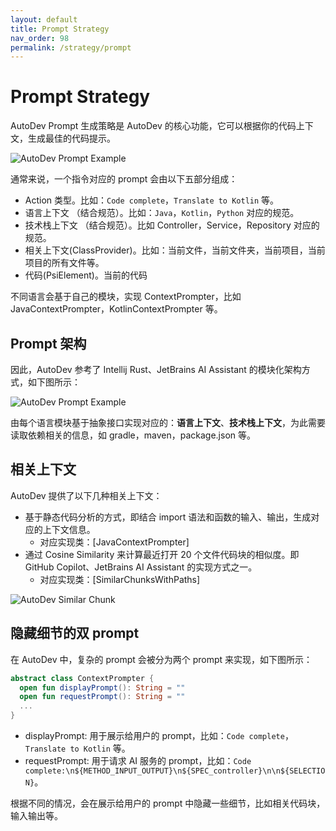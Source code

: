 ```yaml
---
layout: default
title: Prompt Strategy
nav_order: 98
permalink: /strategy/prompt
---
```


# Prompt Strategy

AutoDev Prompt 生成策略是 AutoDev 的核心功能，它可以根据你的代码上下文，生成最佳的代码提示。

![AutoDev Prompt Example](https://unitmesh.cc/auto-dev/autodev-prompt-strategy-1.png)

通常来说，一个指令对应的 prompt 会由以下五部分组成：

- Action 类型。比如：`Code complete`，`Translate to Kotlin` 等。
- 语言上下文 （结合规范）。比如：`Java`，`Kotlin`，`Python` 对应的规范。
- 技术栈上下文 （结合规范）。比如 Controller，Service，Repository 对应的规范。
- 相关上下文(ClassProvider)。比如：当前文件，当前文件夹，当前项目，当前项目的所有文件等。
- 代码(PsiElement)。当前的代码

不同语言会基于自己的模块，实现 ContextPrompter，比如 JavaContextPrompter，KotlinContextPrompter 等。

## Prompt 架构

因此，AutoDev 参考了 Intellij Rust、JetBrains AI Assistant 的模块化架构方式，如下图所示：

![AutoDev Prompt Example](https://unitmesh.cc/auto-dev/autodev-prompt-strategy-2.png)

由每个语言模块基于抽象接口实现对应的：**语言上下文**、**技术栈上下文**，为此需要读取依赖相关的信息，如 gradle，maven，package.json 等。

## 相关上下文

AutoDev 提供了以下几种相关上下文：

- 基于静态代码分析的方式，即结合 import 语法和函数的输入、输出，生成对应的上下文信息。
  - 对应实现类：[JavaContextPrompter]
- 通过 Cosine Similarity 来计算最近打开 20 个文件代码块的相似度。即 GitHub Copilot、JetBrains AI Assistant 的实现方式之一。
  - 对应实现类：[SimilarChunksWithPaths]

![AutoDev Similar Chunk](https://unitmesh.cc/auto-dev/autodev-prompt-strategy-3.png)

## 隐藏细节的双 prompt

在 AutoDev 中，复杂的 prompt 会被分为两个 prompt 来实现，如下图所示：

```kotlin
abstract class ContextPrompter {
  open fun displayPrompt(): String = ""
  open fun requestPrompt(): String = ""
  ...
}
```

- displayPrompt: 用于展示给用户的 prompt，比如：`Code complete`，`Translate to Kotlin` 等。
- requestPrompt: 用于请求 AI 服务的 prompt，比如：`Code complete:\n${METHOD_INPUT_OUTPUT}\n${SPEC_controller}\n\n${SELECTION}`。

根据不同的情况，会在展示给用户的 prompt 中隐藏一些细节，比如相关代码块，输入输出等。

